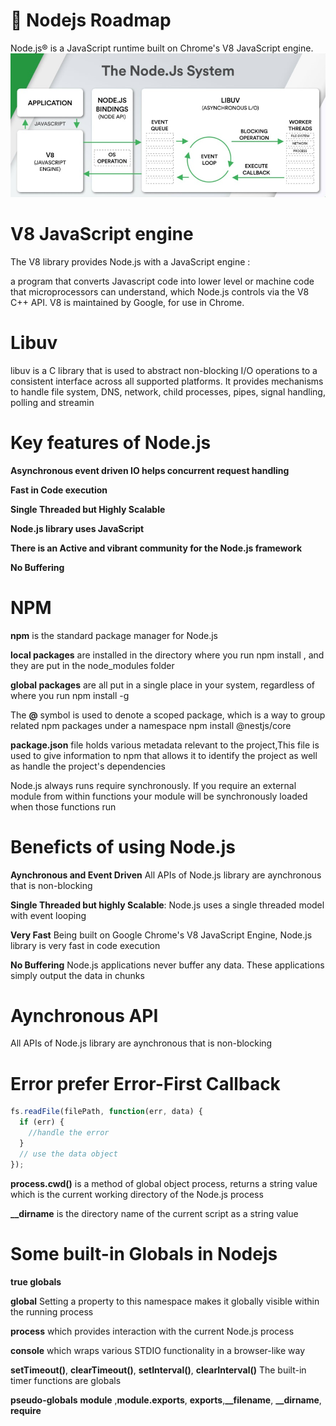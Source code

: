# 🚀 Nodejs Roadmap

Node.js® is a JavaScript runtime built on Chrome's V8 JavaScript engine.
![Local Image](Nodejsworker.jpeg)

# V8 JavaScript engine
The V8 library provides Node.js with a JavaScript engine :

a program that converts Javascript code into lower level or machine code that microprocessors can understand, which Node.js controls via the V8 C++ API. V8 is maintained by Google, for use in Chrome.

# Libuv
libuv is a C library that is used to abstract non-blocking I/O operations to a consistent interface across all supported platforms. It provides mechanisms to handle file system, DNS, network, child processes, pipes, signal handling, polling and streamin

# Key features of Node.js
**Asynchronous event driven IO helps concurrent request handling**

**Fast in Code execution**

**Single Threaded but Highly Scalable**

**Node.js library uses JavaScript**

**There is an Active and vibrant community for the Node.js framework**

**No Buffering**

# NPM
**npm** is the standard package manager for Node.js

**local packages** are installed in the directory where you run npm install <package-name>, and they are put in the node_modules folder

**global packages** are all put in a single place in your system, regardless of where you run npm install -g <package-name>

The **@** symbol is used to denote a scoped package, which is a way to group related npm packages under a namespace
npm install @nestjs/core

**package.json**
file holds various metadata relevant to the project,This file is used to give information to npm that allows it to identify the project as well as handle the project's dependencies

Node.js always runs require synchronously. If you require an external module from within functions your module will be synchronously loaded when those functions run

# Beneficts of using Node.js
**Aynchronous and Event Driven** All APIs of Node.js library are aynchronous that is non-blocking

**Single Threaded but highly Scalable**: Node.js uses a single threaded model with event looping

**Very Fast**  Being built on Google Chrome's V8 JavaScript Engine, Node.js library is very fast in code execution

**No Buffering** Node.js applications never buffer any data. These applications simply output the data in chunks

# Aynchronous API
All APIs of Node.js library are aynchronous that is non-blocking

# Error prefer Error-First Callback
```javascript
fs.readFile(filePath, function(err, data) {
  if (err) {
    //handle the error
  }
  // use the data object
});
```

**process.cwd()** is a method of global object process, returns a string value which is the current working directory of the Node.js process

**__dirname** is the directory name of the current script as a string value

# Some built-in Globals in Nodejs

**true globals**

**global** Setting a property to this namespace makes it globally visible within the running process

**process** which provides interaction with the current Node.js process

**console** which wraps various STDIO functionality in a browser-like way

**setTimeout()**, **clearTimeout()**, **setInterval()**, **clearInterval()** The built-in timer functions are globals

**pseudo-globals**
**module** ,**module.exports**, **exports**,**__filename**, **__dirname**, **require**


